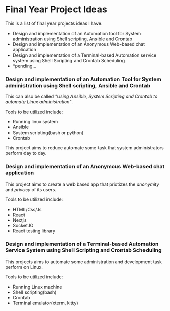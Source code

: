 # Final Year Project Ideas

This is a list of final year projects ideas I have.

- Design and implementation of an Automation tool for System administration using Shell scripting, Ansible and Crontab
- Design and implementation of an Anonymous Web-based chat application
- Design and implementation of a Terminal-based Automation service system using Shell Scripting and Crontab Scheduling
- *pending...

### Design and implementation of an Automation Tool for System administration using Shell scripting, Ansible and Crontab

This can also be called _"Using Ansible, System Scripting and Crontab to automate Linux administration"_.

Tools to be utilized include:
- Running linux system
- Ansible
- System scripting(bash or python)
- Crontab

This project aims to reduce automate some task that system administrators perform day to day.

### Design and implementation of an Anonymous Web-based chat application

This project aims to create a web based app that priotizes the _anonymity_ and _privacy_ of its users.

Tools to be utilized include:
- HTML/Css/Js
- React
- Nextjs
- Socket.IO
- React testing library

### Design and implementation of a Terminal-based Automation Service System using Shell Scripting and Crontab Scheduling

This projects aims to automate some administration and development task perform on Linux.

Tools to be utilized include:
- Running Linux machine
- Shell scripting(bash)
- Crontab
- Terminal emulator(xterm, kitty)
